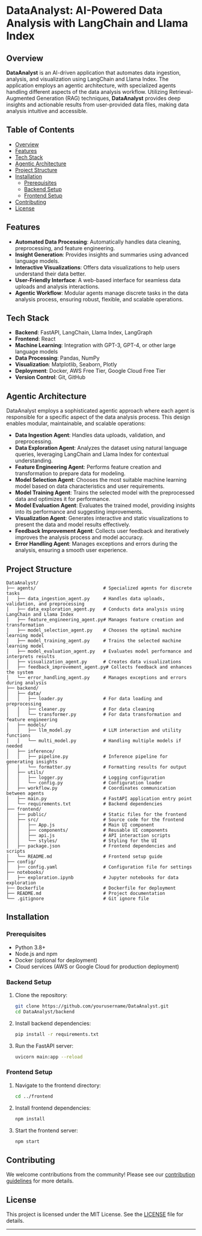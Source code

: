 # DataAnalyst: AI-Powered Data Analysis with LangChain and Llama Index

## Overview

**DataAnalyst** is an AI-driven application that automates data ingestion, analysis, and visualization using LangChain and Llama Index. The application employs an agentic architecture, with specialized agents handling different aspects of the data analysis workflow. Utilizing Retrieval-Augmented Generation (RAG) techniques, **DataAnalyst** provides deep insights and actionable results from user-provided data files, making data analysis intuitive and accessible.

## Table of Contents

- [Overview](#overview)
- [Features](#features)
- [Tech Stack](#tech-stack)
- [Agentic Architecture](#agentic-architecture)
- [Project Structure](#project-structure)
- [Installation](#installation)
  - [Prerequisites](#prerequisites)
  - [Backend Setup](#backend-setup)
  - [Frontend Setup](#frontend-setup)
- [Contributing](#contributing)
- [License](#license)

## Features

- **Automated Data Processing**: Automatically handles data cleaning, preprocessing, and feature engineering.
- **Insight Generation**: Provides insights and summaries using advanced language models.
- **Interactive Visualizations**: Offers data visualizations to help users understand their data better.
- **User-Friendly Interface**: A web-based interface for seamless data uploads and analysis interactions.
- **Agentic Workflow**: Modular agents manage discrete tasks in the data analysis process, ensuring robust, flexible, and scalable operations.

## Tech Stack

- **Backend**: FastAPI, LangChain, Llama Index, LangGraph
- **Frontend**: React
- **Machine Learning**: Integration with GPT-3, GPT-4, or other large language models
- **Data Processing**: Pandas, NumPy
- **Visualization**: Matplotlib, Seaborn, Plotly
- **Deployment**: Docker, AWS Free Tier, Google Cloud Free Tier
- **Version Control**: Git, GitHub

## Agentic Architecture

DataAnalyst employs a sophisticated agentic approach where each agent is responsible for a specific aspect of the data analysis process. This design enables modular, maintainable, and scalable operations:

- **Data Ingestion Agent**: Handles data uploads, validation, and preprocessing.
- **Data Exploration Agent**: Analyzes the dataset using natural language queries, leveraging LangChain and Llama Index for contextual understanding.
- **Feature Engineering Agent**: Performs feature creation and transformation to prepare data for modeling.
- **Model Selection Agent**: Chooses the most suitable machine learning model based on data characteristics and user requirements.
- **Model Training Agent**: Trains the selected model with the preprocessed data and optimizes it for performance.
- **Model Evaluation Agent**: Evaluates the trained model, providing insights into its performance and suggesting improvements.
- **Visualization Agent**: Generates interactive and static visualizations to present the data and model results effectively.
- **Feedback Improvement Agent**: Collects user feedback and iteratively improves the analysis process and model accuracy.
- **Error Handling Agent**: Manages exceptions and errors during the analysis, ensuring a smooth user experience.

## Project Structure

```plaintext
DataAnalyst/
├── agents/                         # Specialized agents for discrete tasks
│   ├── data_ingestion_agent.py     # Handles data uploads, validation, and preprocessing
│   ├── data_exploration_agent.py   # Conducts data analysis using LangChain and Llama Index
│   ├── feature_engineering_agent.py# Manages feature creation and transformation
│   ├── model_selection_agent.py    # Chooses the optimal machine learning model
│   ├── model_training_agent.py     # Trains the selected machine learning model
│   ├── model_evaluation_agent.py   # Evaluates model performance and interprets results
│   ├── visualization_agent.py      # Creates data visualizations
│   ├── feedback_improvement_agent.py# Collects feedback and enhances the system
│   └── error_handling_agent.py     # Manages exceptions and errors during analysis
├── backend/
│   ├── data/
│   │   ├── loader.py               # For data loading and preprocessing
│   │   ├── cleaner.py              # For data cleaning
│   │   └── transformer.py          # For data transformation and feature engineering
│   ├── models/
│   │   ├── llm_model.py            # LLM interaction and utility functions
│   │   └── multi_model.py          # Handling multiple models if needed
│   ├── inference/
│   │   ├── pipeline.py             # Inference pipeline for generating insights
│   │   └── formatter.py            # Formatting results for output
│   ├── utils/
│   │   ├── logger.py               # Logging configuration
│   │   └── config.py               # Configuration loader
│   ├── workflow.py                 # Coordinates communication between agents
│   ├── main.py                     # FastAPI application entry point
│   └── requirements.txt            # Backend dependencies
├── frontend/
│   ├── public/                     # Static files for the frontend
│   ├── src/                        # Source code for the frontend
│   │   ├── App.js                  # Main UI component
│   │   ├── components/             # Reusable UI components
│   │   ├── api.js                  # API interaction scripts
│   │   └── styles/                 # Styling for the UI
│   ├── package.json                # Frontend dependencies and scripts
│   └── README.md                   # Frontend setup guide
├── config/
│   ├── config.yaml                 # Configuration file for settings
├── notebooks/
│   ├── exploration.ipynb           # Jupyter notebooks for data exploration
├── Dockerfile                      # Dockerfile for deployment
├── README.md                       # Project documentation
└── .gitignore                      # Git ignore file
```

## Installation

### Prerequisites

- Python 3.8+
- Node.js and npm
- Docker (optional for deployment)
- Cloud services (AWS or Google Cloud for production deployment)

### Backend Setup

1. Clone the repository:

   ```bash
   git clone https://github.com/yourusername/DataAnalyst.git
   cd DataAnalyst/backend
   ```

2. Install backend dependencies:

   ```bash
   pip install -r requirements.txt
   ```

3. Run the FastAPI server:

   ```bash
   uvicorn main:app --reload
   ```

### Frontend Setup

1. Navigate to the frontend directory:

   ```bash
   cd ../frontend
   ```

2. Install frontend dependencies:

   ```bash
   npm install
   ```

3. Start the frontend server:

   ```bash
   npm start
   ```

## Contributing

We welcome contributions from the community! Please see our [contribution guidelines](CONTRIBUTING.md) for more details.

## License

This project is licensed under the MIT License. See the [LICENSE](LICENSE) file for details.

---
